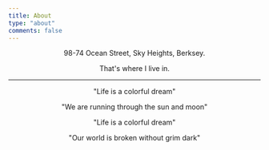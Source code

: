 ```yaml
---
title: About
type: "about"
comments: false
---
```


<p style="text-align:center">98-74 Ocean Street, Sky Heights, Berksey.</p>
<p style="text-align:center">That's where I live in.</p>

---

<p style="text-align:center">"Life is a colorful dream"</p>
<p style="text-align:center">"We are running through the sun and moon"</p>
<p style="text-align:center">"Life is a colorful dream"</p>
<p style="text-align:center">"Our world is broken without grim dark"</p>

